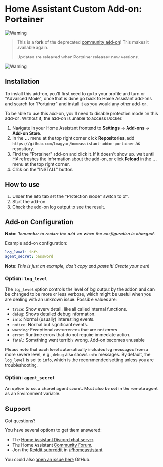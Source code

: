 # Home Assistant Custom Add-on: Portainer

![Warning][warning_stripe]

> This is a **fork** of the deprecated [community add-on][community_addon]! This makes it available again.
>
> Updates are released when Portainer releases new versions.

![Warning][warning_stripe]

## Installation

To install this add-on, you'll first need to go to your profile and turn on
"Advanced Mode", once that is done go back to Home Assistant add-ons and search
for "Portainer" and install it as you would any other add-on.

To be able to use this add-on, you'll need to disable protection mode on this
add-on. Without it, the add-on is unable to access Docker.

1. Navigate in your Home Assistant frontend to **Settings** -> **Add-ons** -> **Add-on Store**.
1. In the **...** menu at the top right corner click **Repositories**, add `https://github.com/lmagyar/homeassistant-addon-portainer` as repository.
1. Find the "Portainer" add-on and click it. If it doesn't show up, wait until HA refreshes the information about the add-on, or click **Reload** in the **...** menu at the top right corner.
1. Click on the "INSTALL" button.

## How to use

1. Under the Info tab set the "Protection mode" switch to off.
1. Start the add-on.
1. Check the add-on log output to see the result.

## Add-on Configuration

**Note**: _Remember to restart the add-on when the configuration is changed._

Example add-on configuration:

```yaml
log_level: info
agent_secret: password
```

**Note**: _This is just an example, don't copy and paste it! Create your own!_

### Option: `log_level`

The `log_level` option controls the level of log output by the addon and can
be changed to be more or less verbose, which might be useful when you are
dealing with an unknown issue. Possible values are:

- `trace`: Show every detail, like all called internal functions.
- `debug`: Shows detailed debug information.
- `info`: Normal (usually) interesting events.
- `notice`: Normal but significant events.
- `warning`: Exceptional occurrences that are not errors.
- `error`: Runtime errors that do not require immediate action.
- `fatal`: Something went terribly wrong. Add-on becomes unusable.

Please note that each level automatically includes log messages from a
more severe level, e.g., `debug` also shows `info` messages. By default,
the `log_level` is set to `info`, which is the recommended setting unless
you are troubleshooting.

### Option: `agent_secret`

An option to set a shared agent secret. Must also be set in the remote agent
as an Environment variable.

## Support

Got questions?

You have several options to get them answered:

- The [Home Assistant Discord chat server][discord].
- The Home Assistant [Community Forum][forum].
- Join the [Reddit subreddit][reddit] in [/r/homeassistant][reddit]

You could also [open an issue here][issue] GitHub.

[discord]: https://discord.gg/c5DvZ4e
[forum]: https://community.home-assistant.io/t/home-assistant-community-add-on-portainer/68836
[issue]: https://github.com/lmagyar/homeassistant-addon-portainer/issues
[reddit]: https://reddit.com/r/homeassistant
[warning_stripe]: https://github.com/lmagyar/homeassistant-addon-portainer/raw/main/images/warning_stripe_wide.png
[community_addon]: https://github.com/hassio-addons/addon-portainer
